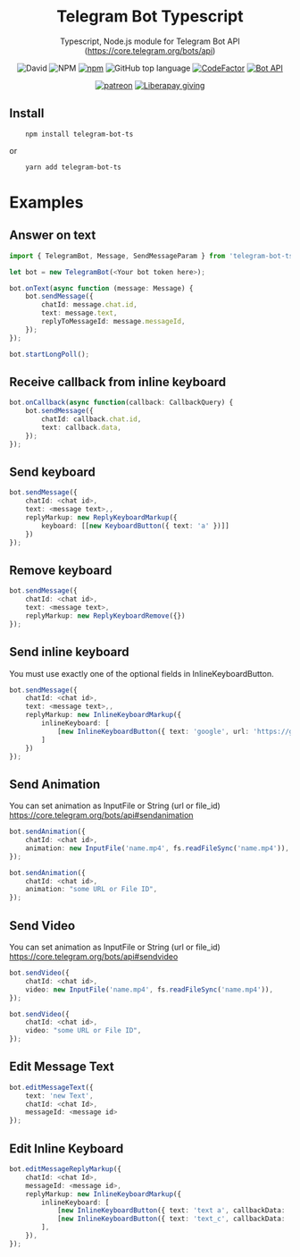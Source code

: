 <h1 align="center">Telegram Bot Typescript</h1>

<div align="center">

Typescript, Node.js module for Telegram Bot API (https://core.telegram.org/bots/api)

![David](https://img.shields.io/david/le-ar/telegram-bot-ts)
![NPM](https://img.shields.io/npm/l/telegram-bot-ts)
[![npm](https://img.shields.io/npm/dw/telegram-bot-ts)](https://www.npmjs.com/package/telegram-bot-ts)
![GitHub top language](https://img.shields.io/github/languages/top/le-ar/telegram-bot-ts)
[![CodeFactor](https://www.codefactor.io/repository/github/le-ar/telegram-bot-ts/badge)](https://www.codefactor.io/repository/github/le-ar/telegram-bot-ts)
[![Bot API](https://img.shields.io/badge/Bot%20API-latest-00aced.svg?&logo=telegram)](https://core.telegram.org/bots/api)

[![patreon](https://img.shields.io/endpoint?url=https%3A%2F%2Fshieldsio-patreon.herokuapp.com%2Fle_ar%2Fendel)](https://www.patreon.com/le_ar)
[![Liberapay giving](https://img.shields.io/liberapay/receives/le-ar)](https://liberapay.com/le-ar/donate)

</div>

## Install

```
    npm install telegram-bot-ts
```

or

```
    yarn add telegram-bot-ts
```

# Examples

## Answer on text

```typescript
import { TelegramBot, Message, SendMessageParam } from 'telegram-bot-ts';

let bot = new TelegramBot(<Your bot token here>);

bot.onText(async function (message: Message) {
    bot.sendMessage({
        chatId: message.chat.id,
        text: message.text,
        replyToMessageId: message.messageId,
    });
});

bot.startLongPoll();
```

## Receive callback from inline keyboard

```typescript
bot.onCallback(async function(callback: CallbackQuery) {
    bot.sendMessage({
        chatId: callback.chat.id,
        text: callback.data,
    });
});
```

## Send keyboard

```typescript
bot.sendMessage({
    chatId: <chat id>,
    text: <message text>,,
    replyMarkup: new ReplyKeyboardMarkup({
        keyboard: [[new KeyboardButton({ text: 'a' })]]
    })
});
```

## Remove keyboard

```typescript
bot.sendMessage({
    chatId: <chat id>,
    text: <message text>,
    replyMarkup: new ReplyKeyboardRemove({})
});
```

## Send inline keyboard

You must use exactly one of the optional fields in InlineKeyboardButton.

```typescript
bot.sendMessage({
    chatId: <chat id>,
    text: <message text>,,
    replyMarkup: new InlineKeyboardMarkup({
        inlineKeyboard: [
            [new InlineKeyboardButton({ text: 'google', url: 'https://google.com' })],
        ]
    })
});
```

## Send Animation

You can set animation as InputFile or String (url or file_id) https://core.telegram.org/bots/api#sendanimation

```typescript
bot.sendAnimation({
    chatId: <chat id>,
    animation: new InputFile('name.mp4', fs.readFileSync('name.mp4')),
});
```

```typescript
bot.sendAnimation({
    chatId: <chat id>,
    animation: "some URL or File ID",
});
```

## Send Video

You can set animation as InputFile or String (url or file_id) https://core.telegram.org/bots/api#sendvideo

```typescript
bot.sendVideo({
    chatId: <chat id>,
    video: new InputFile('name.mp4', fs.readFileSync('name.mp4')),
});
```

```typescript
bot.sendVideo({
    chatId: <chat id>,
    video: "some URL or File ID",
});
```

## Edit Message Text

```typescript
bot.editMessageText({
    text: 'new Text',
    chatId: <chat Id>,
    messageId: <message id>
});
```

## Edit Inline Keyboard

```typescript
bot.editMessageReplyMarkup({
    chatId: <chat Id>,
    messageId: <message id>,
    replyMarkup: new InlineKeyboardMarkup({
        inlineKeyboard: [
            [new InlineKeyboardButton({ text: 'text a', callbackData: 'callback_a' }), new InlineKeyboardButton({ text: 'text_b', callbackData: 'callback_b' })],
            [new InlineKeyboardButton({ text: 'text_c', callbackData: 'callback_c' })]
        ],
    }),
});
```